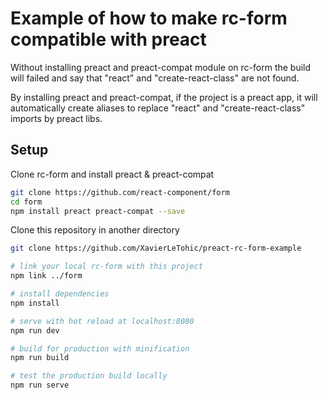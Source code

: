 # Example of how to make rc-form compatible with preact

Without installing preact and preact-compat module on rc-form the build will failed and say that "react" and "create-react-class" are not found.

By installing preact and preact-compat, if the project is a preact app, it will automatically create aliases to replace "react" and "create-react-class" imports by preact libs.

## Setup

Clone rc-form and install preact & preact-compat

``` bash
git clone https://github.com/react-component/form
cd form
npm install preact preact-compat --save
```

Clone this repository in another directory
``` bash
git clone https://github.com/XavierLeTohic/preact-rc-form-example

# link your local rc-form with this project
npm link ../form

# install dependencies
npm install

# serve with hot reload at localhost:8080
npm run dev

# build for production with minification
npm run build

# test the production build locally
npm run serve
```
